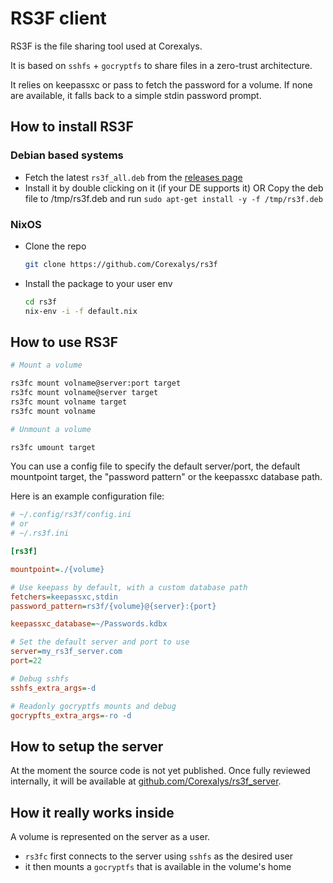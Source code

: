 # RS3F client

RS3F is the file sharing tool used at Corexalys.

It is based on `sshfs` + `gocryptfs` to share files in a zero-trust architecture.

It relies on keepassxc or pass to fetch the password for a volume. If none are available, it falls back to a simple stdin password prompt.

## How to install RS3F

### Debian based systems

- Fetch the latest `rs3f_all.deb` from the [releases page](https://github.com/Corexalys/rs3f/releases/latest)
- Install it by double clicking on it (if your DE supports it)
  OR
  Copy the deb file to /tmp/rs3f.deb and run `sudo apt-get install -y -f /tmp/rs3f.deb`

### NixOS

- Clone the repo
  ```bash
  git clone https://github.com/Corexalys/rs3f
  ```
- Install the package to your user env
  ```bash
  cd rs3f
  nix-env -i -f default.nix
  ```

## How to use RS3F

```bash
# Mount a volume

rs3fc mount volname@server:port target
rs3fc mount volname@server target
rs3fc mount volname target
rs3fc mount volname

# Unmount a volume

rs3fc umount target
```

You can use a config file to specify the default server/port, the default mountpoint target, the "password pattern" or the keepassxc database path.

Here is an example configuration file:

```ini
# ~/.config/rs3f/config.ini
# or
# ~/.rs3f.ini

[rs3f]

mountpoint=./{volume}

# Use keepass by default, with a custom database path
fetchers=keepassxc,stdin
password_pattern=rs3f/{volume}@{server}:{port}

keepassxc_database=~/Passwords.kdbx

# Set the default server and port to use
server=my_rs3f_server.com
port=22

# Debug sshfs
sshfs_extra_args=-d

# Readonly gocryptfs mounts and debug
gocrypfts_extra_args=-ro -d
```

## How to setup the server

At the moment the source code is not yet published. Once fully reviewed internally, it will be available at [github.com/Corexalys/rs3f\_server](https://github.com/Corexalys/rs3f_server).

## How it really works inside

A volume is represented on the server as a user.

- `rs3fc` first connects to the server using `sshfs` as the desired user
- it then mounts a `gocryptfs` that is available in the volume's home
